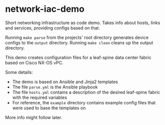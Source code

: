 # network-iac-demo
Short networking infrastructure as code demo. Takes info about hosts, links and services, providing configs based on that.  

Running `make parse` from the projects' root directory generates device configs to the `output` directory. Running `make clean` cleans up the output directory.  

This demo creates configuration files for a leaf-spine data center fabric based on Cisco NX-OS vPC.

Some details:
- The demo is based on Ansible and Jinja2 templates
- The file `parse.yml` is the Ansible playbook
- The file `hosts.yml` contains a description of the desired leaf-spine fabric with the required variables
- For reference, the `example` directory contains example config files that were used to base the templates on

More info might follow later.  
